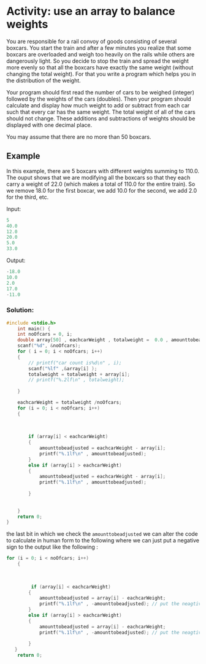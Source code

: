 # Activity: use an array to balance weights
You are responsible for a rail convoy of goods consisting of several boxcars. You start the train and after a few minutes you realize that some boxcars are overloaded and weigh too heavily on the rails while others are dangerously light. So you decide to stop the train and spread the weight more evenly so that all the boxcars have exactly the same weight (without changing the total weight). For that you write a program which helps you in the distribution of the weight.

Your program should first read the number of cars to be weighed (integer) followed by the weights of the cars (doubles). Then your program should calculate and display how much weight to add or subtract from each car such that every car has the same weight. The total weight of all of the cars should not change. These additions and subtractions of weights should be displayed with one decimal place.

You may assume that there are no more than 50 boxcars. 
## Example
In this example, there are 5 boxcars with different weights summing to 110.0. The ouput shows that we are modifying all the boxcars so that they each carry a weight of 22.0 (which makes a total of 110.0 for the entire train). So we remove 18.0 for the first boxcar, we add 10.0 for the second, we add 2.0 for the third, etc.

Input:
```c
5
40.0
12.0
20.0
5.0
33.0
```
Output: 
```c
-18.0
10.0
2.0
17.0
-11.0
```
<!-- Input:
```c
4
9
```
Output: 
```c
Tinuviel
```
Example 3:

Input

```c
4
6
```
output:

```c
Uncertain
``` -->

### Solution:
```c
#include <stdio.h>
    int main() {
    int noOfcars = 0, i;
    double array[50] , eachcarWeight , totalweight =  0.0 , amounttobeadjusted = 0.0;
    scanf("%d", &noOfcars);
    for ( i = 0; i < noOfcars; i++)
    {
        // printf("car count is%d\n" , i);
        scanf("%lf" ,&array[i] );
        totalweight = totalweight + array[i];
        // printf("%.2lf\n" , totalweight);
        
    }

    eachcarWeight = totalweight /noOfcars;
    for (i = 0; i < noOfcars; i++)
    {
        
    
    
        if (array[i] < eachcarWeight)
        {
            amounttobeadjusted = eachcarWeight - array[i];
            printf("%.1lf\n" , amounttobeadjusted);
        }
        else if (array[i] > eachcarWeight)
        {
            amounttobeadjusted = eachcarWeight - array[i];
            printf("%.1lf\n" , amounttobeadjusted);
            
        }
        
        
    }
    return 0;
}
```
the last bit in which we check the ```amounttobeadjusted``` we can alter the code to calculate in human form  to the following where we can just put a negative sign to the output like the following :

```c
for (i = 0; i < noOfcars; i++)
    {
        
    
    
         if (array[i] < eachcarWeight)
        {
            amounttobeadjusted = array[i] - eachcarWeight;
            printf("%.1lf\n" , -amounttobeadjusted); // put the neagtive sign here
        }
        else if (array[i] > eachcarWeight)
        {
            amounttobeadjusted = array[i] - eachcarWeight;
            printf("%.1lf\n" , -amounttobeadjusted); // put the neagtive sign here 
            
        }
   }
    return 0;
```
